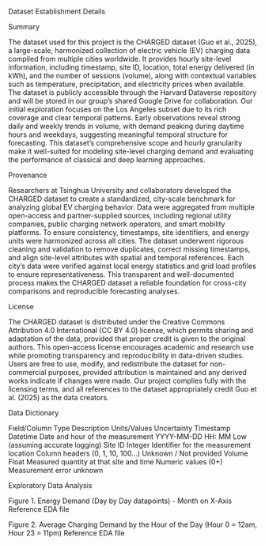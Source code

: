 Dataset Establishment Details

Summary

The dataset used for this project is the CHARGED dataset (Guo et al., 2025), a large-scale, harmonized collection of electric vehicle (EV) charging data compiled from multiple cities worldwide. It provides hourly site-level information, including timestamp, site ID, location, total energy delivered (in kWh), and the number of sessions (volume), along with contextual variables such as temperature, precipitation, and electricity prices when available. The dataset is publicly accessible through the Harvard Dataverse repository and will be stored in our group’s shared Google Drive for collaboration. Our initial exploration focuses on the Los Angeles subset due to its rich coverage and clear temporal patterns. Early observations reveal strong daily and weekly trends in volume, with demand peaking during daytime hours and weekdays, suggesting meaningful temporal structure for forecasting. This dataset’s comprehensive scope and hourly granularity make it well-suited for modeling site-level charging demand and evaluating the performance of classical and deep learning approaches.

Provenance

Researchers at Tsinghua University and collaborators developed the CHARGED dataset to create a standardized, city-scale benchmark for analyzing global EV charging behavior. Data were aggregated from multiple open-access and partner-supplied sources, including regional utility companies, public charging network operators, and smart mobility platforms. To ensure consistency, timestamps, site identifiers, and energy units were harmonized across all cities. The dataset underwent rigorous cleaning and validation to remove duplicates, correct missing timestamps, and align site-level attributes with spatial and temporal references. Each city’s data were verified against local energy statistics and grid load profiles to ensure representativeness. This transparent and well-documented process makes the CHARGED dataset a reliable foundation for cross-city comparisons and reproducible forecasting analyses.

License

The CHARGED dataset is distributed under the Creative Commons Attribution 4.0 International (CC BY 4.0) license, which permits sharing and adaptation of the data, provided that proper credit is given to the original authors. This open-access license encourages academic and research use while promoting transparency and reproducibility in data-driven studies. Users are free to use, modify, and redistribute the dataset for non-commercial purposes, provided attribution is maintained and any derived works indicate if changes were made. Our project complies fully with the licensing terms, and all references to the dataset appropriately credit Guo et al. (2025) as the data creators.

Data Dictionary

Field/Column                    Type                   Description                        Units/Values                             Uncertainty
Timestamp                     Datetime       Date and hour of the measurement           YYYY-MM-DD HH: MM                  Low (assuming accurate logging)
Site ID                        Integer     Identifier for the measurement location    Column headers (0, 1, 10, 100…)        Unknown / Not provided
Volume                          Float      Measured quantity at that site and time      Numeric values (0+)                 Measurement error unknown


Exploratory Data Analysis

Figure 1. Energy Demand (Day by Day datapoints) - Month on X-Axis
Reference EDA file

Figure 2. Average Charging Demand by the Hour of the Day (Hour 0 = 12am, Hour 23 = 11pm)
Reference EDA file
